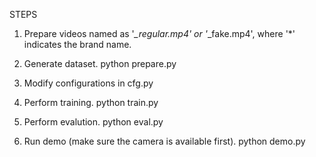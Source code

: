STEPS

1. Prepare videos named as '*_regular.mp4' or '*_fake.mp4', where '*' indicates the brand name.

2. Generate dataset.
    python prepare.py

3. Modify configurations in cfg.py

4. Perform training.
    python train.py

5. Perform evalution.
    python eval.py

6. Run demo (make sure the camera is available first).
    python demo.py